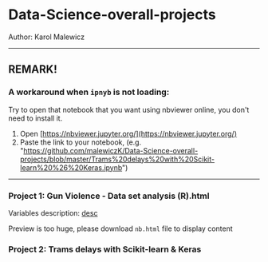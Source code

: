 # Data-Science-overall-projects
Author: Karol Malewicz

______

## REMARK!

### A workaround when ```ipnyb``` is not loading:

Try to open that notebook that you want using nbviewer online, you don't need to install it.

1. Open [https://nbviewer.jupyter.org/](https://nbviewer.jupyter.org/)
2. Paste the link to your notebook, (e.g. "https://github.com/malewiczK/Data-Science-overall-projects/blob/master/Trams%20delays%20with%20Scikit-learn%20%26%20Keras.ipynb")

________

### Project 1: Gun Violence - Data set analysis (R).html

Variables description: [desc](https://github.com/malewiczK/Data-Science-overall-projects/blob/master/Data/Variables%20description.md)

Preview is too huge, please download ```nb.html``` file to display content


### Project 2: Trams delays with Scikit-learn & Keras

